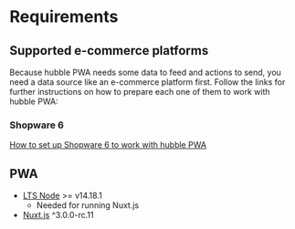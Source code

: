 # Requirements

## Supported e-commerce platforms

Because hubble PWA needs some data to feed and actions to send, you need a data source like an e-commerce platform first.
Follow the links for further instructions on how to prepare each one of them to work with hubble PWA:

### Shopware 6
[How to set up Shopware 6 to work with hubble PWA](/pwa/shopware/installation.html)

## PWA
- [LTS Node](https://nodejs.org/en/download/package-manager/) >= v14.18.1
  - Needed for running Nuxt.js
- [Nuxt.js](https://v3.nuxtjs.org/getting-started/installation#new-project) ^3.0.0-rc.11

